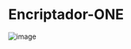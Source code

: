 # Encriptador-ONE
 
![image](https://user-images.githubusercontent.com/97797577/187806779-6b0b58d1-8cdb-4cff-b41f-e5d730bcb803.png)
